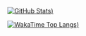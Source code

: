 [![GitHub Stats](https://github-readme-stats.vercel.app/api?username=ljtechdotca&show_icons=true&count_private=true&theme=github_dark&border_color=30363d))](https://github.com/ljtechdotca)

[![WakaTime Top Langs](https://github-readme-stats.vercel.app/api/wakatime?custom_title=Languages%20Used%20This%20Week&username=ljtech&layout=compact&langs_count=8&range=last_7_days&theme=github_dark&card_width=445&border_color=30363d))](https://wakatime.com/@ljtech)

